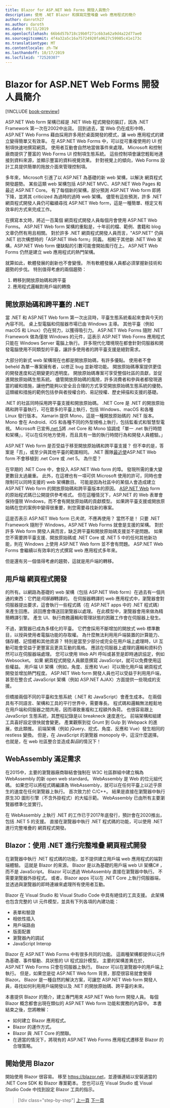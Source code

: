 ```yaml
---
title: Blazor for ASP.NET Web Forms 開發人員簡介
description: 使用 .NET Blazor 和撰寫完整堆疊 web 應用程式的簡介
author: danroth27
ms.author: daroth
ms.date: 09/11/2019
ms.openlocfilehash: 66b6d57b718c19b0f271c6b3a62a9d4a22d77ae0
ms.sourcegitcommit: 4f4a32a5c16a75724920fa9627c59985c41e173c
ms.translationtype: MT
ms.contentlocale: zh-TW
ms.lasthandoff: 10/17/2019
ms.locfileid: "72520307"
---
```

# <a name="an-introduction-to-blazor-for-aspnet-web-forms-developers"></a>Blazor for ASP.NET Web Forms 開發人員簡介

[!INCLUDE [book-preview](../../../includes/book-preview.md)]

ASP.NET Web form 架構已經是 .NET Web 程式開發的裝訂，因為 .NET Framework 第一次在2002中出貨。 回到過去，當 Web 仍在成形中時，ASP.NET Web Forms 藉由採用許多用於桌面開發的模式，讓 web 應用程式的建立變得簡單又有效率。 在 ASP.NET Web Forms 中，可以從可重複使用的 UI 控制項快速地撰寫網頁。 使用者互動會自然地當做事件來處理。 Microsoft 和控制廠商提供了豐富的 Web Forms UI 控制項生態系統。 這些控制項會讓您輕鬆地連接到資料來源，並顯示豐富的資料視覺效果。 針對視覺上的傾向，Web Forms 設計工具提供簡單的拖放介面來管理控制項。

多年來，Microsoft 引進了以 ASP.NET 為基礎的新 web 架構，以解決 網頁程式開發趨勢。 某些這類 web 架構包括 ASP.NET MVC、ASP.NET Web Pages 和最近 ASP.NET Core。 有了每個新的架構，部分預測 ASP.NET Web form 即將下降，並將其 criticized 為過時的過時 web 架構。 儘管有這些預測，許多 .NET 網頁程式開發人員仍可繼續尋找 ASP.NET Web form，這是一種簡單、穩定又有效率的方式來完成工作。

在撰寫本文時，將近一百萬個 網頁程式開發人員每個月會使用 ASP.NET Web Forms。 ASP.NET Web form 架構的重點是，十年前的檔、範例、書籍和 blog 文章仍然有用且相關。 對於許多 .NET 網頁程式開發人員而言，"ASP.NET" 仍與 .NET 初次構想時的「ASP.NET Web form」同義。 相較于其他新 .NET Web 架構，ASP.NET Web form 優缺點的引數可能會開始風行在上。 ASP.NET Web Forms 仍然是建立 web 應用程式的熱門架構。

就算如此，軟體發展的創新也不會變慢。 所有軟體發展人員都必須掌握新技術和趨勢的步伐。 特別值得考慮的兩個趨勢： 

1. 轉移到開放原始碼和跨平臺
2. 應用程式邏輯對用戶端的轉換

## <a name="an-open-source-and-cross-platform-net"></a>開放原始碼和跨平臺的 .NET

當 .NET 和 ASP.NET Web form 第一次出貨時，平臺生態系統看起來會與今天的內容不同。 桌上型電腦和伺服器市場已由 Windows 主導。 其他平臺（例如 macOS 和 Linux）仍在努力，以獲得吸引力。 ASP.NET Web Forms 隨附 .NET Framework 做為僅限 Windows 的元件，這表示 ASP.NET Web Forms 應用程式只能在 Windows Server 電腦上執行。 許多現代化環境現在都會針對伺服器和開發電腦使用不同類型的平臺，讓許多使用者的跨平臺支援是絕對需求。

大部分的新式 web 架構現在也都是開放原始碼，有許多優點。 使用者不會 beheld 為單一專案擁有者，以修正 bug 並新增功能。 開放原始碼專案提供更佳的開發進度和近期變更的透明度。 開放原始碼專案可享受整個社區的貢獻，並促進開放原始碼生態系統。 儘管開放原始碼的風險，許多消費者和參與者都發現適當的緩和措施，讓他們能夠以安全且合理的方式享受開放原始碼生態系統的優勢。 這類緩和措施的範例包括參與者授權合約、易記授權、歷史掃描和支援的基礎。

.NET 的社區同時採用跨平臺支援和開放原始碼。 .NET Core 是 .NET 的開放原始碼和跨平臺執行，可在眾多的平臺上執行，包括 Windows、macOS 和各種 Linux 發行版本。 Xamarin 提供 Mono，這是一種開放原始碼的 .NET 版本。 Mono 會在 Android、iOS 和各種不同的外型規格上執行，包括監看式和智慧型電視。 Microsoft 已宣佈[.net 5](https://devblogs.microsoft.com/dotnet/introducing-net-5/)將 .net Core 和 Mono 協調成「單一 .net 執行時間和架構」，可以在任何地方使用，而且具有一致的執行時間行為和開發人員體驗。」

ASP.NET Web form 是否受益于移至開放原始碼和跨平臺支援？ 但不幸的是，答案是「否」，或至少與其他平臺的範圍相同。 .NET 團隊[最近使](https://devblogs.microsoft.com/dotnet/net-core-is-the-future-of-net/)ASP.NET Web form 不會移植到 .net Core 或 .net 5。 為什麼？

在早期的 .NET Core 中，會投入 ASP.NET Web form 的埠。 發現所需的重大變更數目太過嚴重。 此外，在這裡也有一項可供 Microsoft 使用的許可，同時也會限制可以同時支援的 web 架構數目。 可能是因為社區中的某個人會造成建立 ASP.NET Web form 的開放原始碼和跨平臺版本的原因。 [ASP.NET Web](https://github.com/microsoft/referencesource) form 的原始程式碼已公開提供參考格式。 但在這種情況下，ASP.NET 的 Web 表單會保持僅限 Windows，而不會有開放原始碼的貢獻模型。 如果跨平臺支援或開放原始碼在您的案例中變得很重要，則您需要尋找新的專案。

這是否表示 ASP.NET Web form 已*失效*，不應再使用？ 當然不是！ 只要 .NET Framework 隨附于 Windows，ASP.NET Web Forms 就會是支援的架構。 對於許多 Web form 開發人員而言，缺乏跨平臺和開放原始碼支援並不是問題。 如果您不需要跨平臺支援、開放原始碼或 .NET Core 或 .NET 5 中的任何其他新功能，則在 Windows 上使用 ASP.NET Web form 並不會有問題。 ASP.NET Web Forms 會繼續以有效率的方式撰寫 web 應用程式多年來。

但是還有另一個值得考慮的趨勢，這就是用戶端的轉移。

## <a name="client-side-web-development"></a>用戶端 網頁程式開發

的所有。以網路為基礎的 web 架構（包括 ASP.NET Web form）在過去有一個共通的東西：它們是*伺服器*轉譯的。 在伺服器轉譯的 web 應用程式中，瀏覽器會對伺服器提出要求，這會執行一些程式碼（在 ASP.NET apps 中的 .NET 程式碼）來產生回應。 該回應會傳送回瀏覽器以處理。 在此模型中，瀏覽器會用來做為精簡轉譯引擎。 產生 UI、執行商務邏輯和管理狀態的困難工作會在伺服器上發生。

不過，瀏覽器已成為多樣化的平臺。 它們會採用不斷增加的開放式 web 標準數目，以授與使用者電腦功能的存取權。 為什麼無法利用用戶端裝置的計算能力、儲存體、記憶體和其他資源？ 特別是當至少部分或完全在用戶端上處理時，UI 互動可能會受益于更豐富且更具互動的風格。 應該在伺服器上處理的邏輯和資料仍然可以在伺服器端處理。 您可以使用 Web API 呼叫或甚至是即時通訊協定，例如 Websocket。 如果 網頁程式開發人員願意撰寫 JavaScript，就可以免費使用這些權益。 用戶端 UI 架構（例如，角度、反應和 Vue）可以簡化用戶端 網頁程式開發並增加熱門程度。 ASP.NET Web form 開發人員也可以受益于利用用戶端，甚至在整合式 JavaScript 架構（例如 ASP.NET AJAX）方面提供一些現成的支援。

但橋接兩個不同的平臺和生態系統（.NET 和 JavaScript）會產生成本。 在兩個具有不同語言、架構和工具的平行世界中，需要專長。 程式碼和邏輯無法輕鬆地在用戶端和伺服器之間共用，因而導致重複和工程額外負荷。 也很容易跟上 JavaScript 生態系統，其歷程記錄是以 breakneck 速度進化。 前端架構和組建工具喜好設定很快就會變更。 產業觀察到從 Grunt 到 Gulp 到 Webpack 的進展，依此類推。 前端架構（例如 jQuery、挖式、角度、反應和 Vue）發生相同的 restless 變換。 但是，在 JavaScript 的瀏覽器 monopoly 中，這沒什麼選擇。 也就是，在 web 社區整合並造成*製品*的情況下！

## <a name="webassembly-fulfills-a-need"></a>WebAssembly 滿足需求

在2015中，主要的瀏覽器廠商聯結會強制在 W3C 社區群組中建立稱為 WebAssembly 的新 open web standard。 WebAssembly 是 Web 的位元組代碼。 如果您可以將程式碼編譯為 WebAssembly，就可以在任何平臺上以近乎原生的速度在任何瀏覽器上執行。 首次致力於 C/C++。 結果是直接在瀏覽器中執行原生3D 圖形引擎（不含外掛程式）的大幅示範。 WebAssembly 已由所有主要瀏覽器標準化並實行。

在 WebAssembly 上執行 .NET 的工作已于2017年底發行，預計會在2020推出，包括 .NET 5 的支援。 直接在瀏覽器中執行 .NET 程式碼的功能，可以使用 .NET 進行完整堆疊的 網頁程式開發。

## <a name="blazor-full-stack-web-development-with-net"></a>Blazor：使用 .NET 進行完整堆疊 網頁程式開發

在瀏覽器中執行 .NET 程式碼的功能，並不提供建立用戶端 web 應用程式的端對端體驗。 這就是 Blazor 的來源。 Blazor 是以為基礎的用戶端 web UI 架構C# ，而不是 JavaScript。 Blazor 可以透過 WebAssembly 直接在瀏覽器中執行。 不需要瀏覽器外掛程式。 或者，Blazor apps 可以在 .NET Core 上執行伺服器端，並透過與瀏覽器的即時連線來處理所有使用者互動。

Blazor 在 Visual Studio 和 Visual Studio Code 中具有絕佳的工具支援。 此架構也包含完整的 UI 元件模型，並具有下列各項的內建功能：

- 表單和驗證
- 相依性插入
- 用戶端路由
- 版面配置
- 瀏覽器內的調試
- JavaScript Interop

Blazor 在 ASP.NET Web Forms 中有很多共同的功能。 這兩種架構都提供以元件為基礎、事件驅動、具狀態的 UI 程式設計模型。 主要的架構差異在於，ASP.NET Web Forms 只會在伺服器上執行。 Blazor 可以在瀏覽器中的用戶端上執行。 但是，如果您是從 ASP.NET Web form 背景，那麼很容易就會覺得 Blazor。 Blazor 是一種自然的解決方案，可讓您 ASP.NET Web form 開發人員，尋找如何利用用戶端開發以及 .NET 的開放原始碼、跨平臺的未來。

本書提供 Blazor 的簡介，建立專門用來 ASP.NET Web form 開發人員。 每個 Blazor 概念都會出現在類似的 ASP.NET Web form 功能和實務的內容中。 本書結束之後，您將瞭解：

- 如何建立 Blazor 應用程式。
- Blazor 的運作方式。
- Blazor 與 .NET Core 的關聯。
- 在適當的情況下，將現有的 ASP.NET Web Forms 應用程式遷移至 Blazor 的合理策略。

## <a name="get-started-with-blazor"></a>開始使用 Blazor

開始使用 Blazor 很容易。 移至 <https://blazor.net>，並遵循連結以安裝適當的 .NET Core SDK 和 Blazor 專案範本。 您也可以在 Visual Studio 或 Visual Studio Code 中找到設定 Blazor 工具的指示。

>[!div class="step-by-step"]
>[上一頁](index.md)
>[下一頁](architecture-comparison.md)
